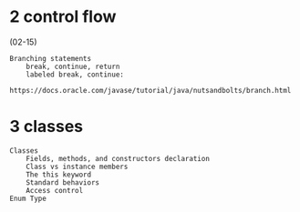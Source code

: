 # 2 control flow
(02-15)

    Branching statements
        break, continue, return
        labeled break, continue:
            https://docs.oracle.com/javase/tutorial/java/nutsandbolts/branch.html

# 3 classes
    Classes
        Fields, methods, and constructors declaration
        Class vs instance members
        The this keyword
        Standard behaviors
        Access control
    Enum Type

